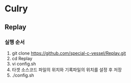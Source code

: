 # Culry
## Replay
### 실행 순서

1. git clone https://github.com/special-c-vessel/Replay.git
2. cd Replay
3. vi config.sh
4. 타겟 소스코드 파일의 위치와 기록파일의 위치를 설정 후 저장
5. ./config.sh


